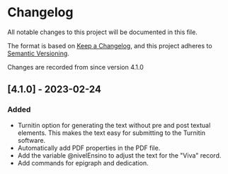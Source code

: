 # Changelog

All notable changes to this project will be documented in this file.

The format is based on [Keep a Changelog](https://keepachangelog.com/en/1.0.0/),
and this project adheres to [Semantic Versioning](https://semver.org/spec/v2.0.0.html).

Changes are recorded from since version 4.1.0

## [4.1.0] - 2023-02-24

### Added

  - Turnitin option for generating the text without pre and post textual elements. This makes the text easy for submitting to the Turnitin software.
  - Automatically add PDF properties in the PDF file.
  - Add the variable \@nivelEnsino to adjust the text for the "Viva" record.
  - Add commands for epigraph and dedication.
